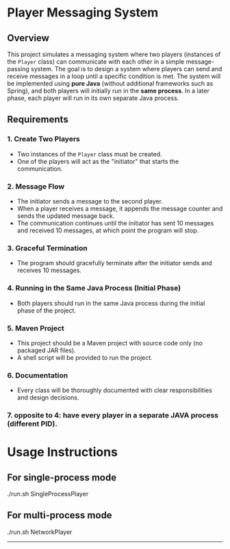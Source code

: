 # Player Messaging System

## Overview

This project simulates a messaging system where two players (instances of the `Player` class) can communicate with each other in a simple message-passing system. The goal is to design a system where players can send and receive messages in a loop until a specific condition is met. The system will be implemented using **pure Java** (without additional frameworks such as Spring), and both players will initially run in the **same process**. In a later phase, each player will run in its own separate Java process.

## Requirements

### 1. **Create Two Players**

* Two instances of the `Player` class must be created.
* One of the players will act as the "initiator" that starts the communication.

### 2. **Message Flow**

* The initiator sends a message to the second player.
* When a player receives a message, it appends the message counter and sends the updated message back.
* The communication continues until the initiator has sent 10 messages and received 10 messages, at which point the program will stop.

### 3. **Graceful Termination**

* The program should gracefully terminate after the initiator sends and receives 10 messages.

### 4. **Running in the Same Java Process (Initial Phase)**

* Both players should run in the same Java process during the initial phase of the project.

### 5. **Maven Project**

* This project should be a Maven project with source code only (no packaged JAR files).
* A shell script will be provided to run the project.

### 6. **Documentation**

* Every class will be thoroughly documented with clear responsibilities and design decisions.

### 7. **opposite to 4: have every player in a separate JAVA process (different PID).**

# Usage Instructions
## For single-process mode
./run.sh SingleProcessPlayer

## For multi-process mode
./run.sh NetworkPlayer

---
